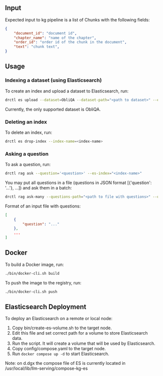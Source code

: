 ## Input

Expected input to kg pipeline is a list of Chunks with the following fields:

```json
{
    "document_id": "document id",
    "chapter_name": "name of the chapter",
    "order_id": "order id of the chunk in the document",
    "text": "chunk text",
}
```


## Usage

### Indexing a dataset (using Elasticsearch)
To create an index and upload a dataset to Elasticsearch, run:
```bash
drctl es upload --dataset=ObliQA --dataset-path="<path to dataset>" --es-index="<index-name>"
```

Currently, the only supported dataset is ObliQA.

### Deleting an index
To delete an index, run:
```bash
drctl es drop-index --index-name=<index-name>
```

### Asking a question

To ask a question, run:
```bash
drctl rag ask --question='<question>' --es-index="<index-name>"
```

You may put all questions in a file (questions in JSON format [{'question': '...'}, ...]) and ask them in a batch:
```bash
drctl rag ask-many --questions-path="<path to file with questions>" --output-path="<path to file to save answers>" --es-index="<index-name>"
```

Format of an input file with questions:
```json
[
    {
        "question": "..."
    }, 
    ...
]
```

## Docker

To build a Docker image, run:
```bash
./bin/docker-cli.sh build
```

To push the image to the registry, run:
```bash
./bin/docker-cli.sh push
```

## Elasticsearch Deployment

To deploy an Elasticsearch on a remote or local node:
1. Copy bin/create-es-volume.sh to the target node.
2. Edit this file and set correct path for a volume to store Elasticsearch data.
3. Run the script. It will create a volume that will be used by Elasticsearch.
4. Copy config/compose.yaml to the target node.
5. Run `docker compose up -d` to start Elasticsearch.

Note: on d.dgx the compose file of ES is currently located in /usr/local/lib/llm-serving/compose-kg-es

